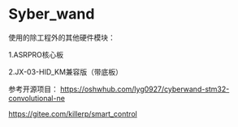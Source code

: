 # Syber_wand

使用的除工程外的其他硬件模块：

1.ASRPRO核心板

2.JX-03-HID_KM兼容版（带底板）

参考开源项目：
https://oshwhub.com/lyg0927/cyberwand-stm32-convolutional-ne

https://gitee.com/killerp/smart_control
